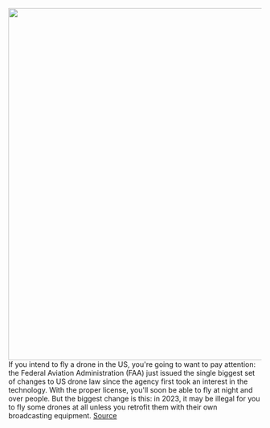 <img src='https://cdn.vox-cdn.com/thumbor/w0abExE9G58oFwEtuK_bSfFjZdI=/0x0:2200x1467/1200x800/filters:focal(924x558:1276x910)/cdn.vox-cdn.com/uploads/chorus_image/image/68590222/DJI_Phantom_3_Skyscraper.0.0.0.jpg' width='700px' /><br/>
If you intend to fly a drone in the US, you're going to want to pay attention: the Federal Aviation Administration (FAA) just issued the single biggest set of changes to US drone law since the agency first took an interest in the technology. With the proper license, you'll soon be able to fly at night and over people. But the biggest change is this: in 2023, it may be illegal for you to fly some drones at all unless you retrofit them with their own broadcasting equipment.
<a href='https://www.theverge.com/2020/12/28/22203398/faa-remote-id-rules-location-night-over-people'> Source <a/>